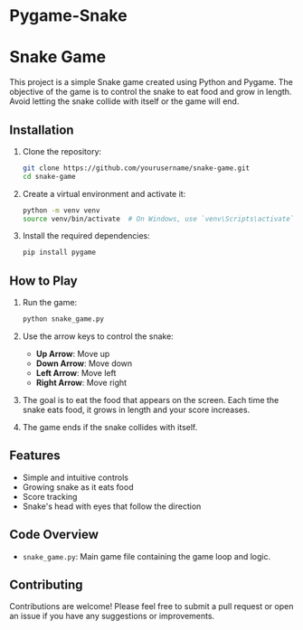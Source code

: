 # Pygame-Snake
# Snake Game

This project is a simple Snake game created using Python and Pygame. The objective of the game is to control the snake to eat food and grow in length. Avoid letting the snake collide with itself or the game will end.

## Installation

1. Clone the repository:
    ```bash
    git clone https://github.com/yourusername/snake-game.git
    cd snake-game
    ```

2. Create a virtual environment and activate it:
    ```bash
    python -m venv venv
    source venv/bin/activate  # On Windows, use `venv\Scripts\activate`
    ```

3. Install the required dependencies:
    ```bash
    pip install pygame
    ```

## How to Play

1. Run the game:
    ```bash
    python snake_game.py
    ```

2. Use the arrow keys to control the snake:
    - **Up Arrow**: Move up
    - **Down Arrow**: Move down
    - **Left Arrow**: Move left
    - **Right Arrow**: Move right

3. The goal is to eat the food that appears on the screen. Each time the snake eats food, it grows in length and your score increases.

4. The game ends if the snake collides with itself.

## Features

- Simple and intuitive controls
- Growing snake as it eats food
- Score tracking
- Snake's head with eyes that follow the direction

## Code Overview

- `snake_game.py`: Main game file containing the game loop and logic.

## Contributing

Contributions are welcome! Please feel free to submit a pull request or open an issue if you have any suggestions or improvements.
